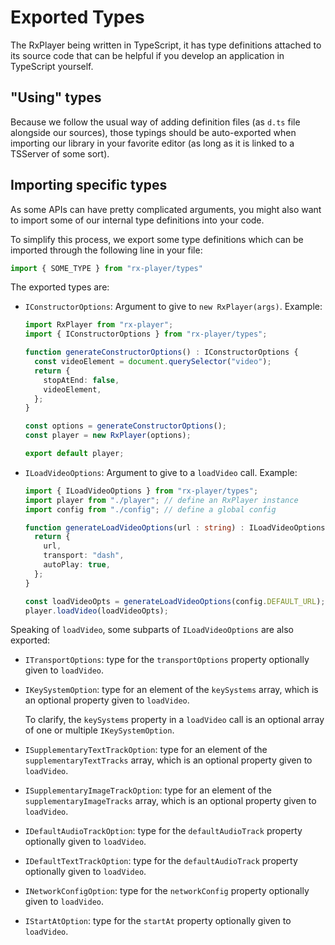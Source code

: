 # Exported Types ###############################################################

The RxPlayer being written in TypeScript, it has type definitions attached to
its source code that can be helpful if you develop an application in TypeScript
yourself.


## "Using" types ###############################################################

Because we follow the usual way of adding definition files (as ``d.ts`` file
alongside our sources), those typings should be auto-exported when importing our
library in your favorite editor (as long as it is linked to a TSServer of some
sort).



## Importing specific types ####################################################

As some APIs can have pretty complicated arguments, you might also want to
import some of our internal type definitions into your code.

To simplify this process, we export some type definitions which can be imported
through the following line in your file:

```ts
import { SOME_TYPE } from "rx-player/types"
```

The exported types are:

  - ``IConstructorOptions``: Argument to give to ``new RxPlayer(args)``.
    Example:

    ```ts
    import RxPlayer from "rx-player";
    import { IConstructorOptions } from "rx-player/types";

    function generateConstructorOptions() : IConstructorOptions {
      const videoElement = document.querySelector("video");
      return {
        stopAtEnd: false,
        videoElement,
      };
    }

    const options = generateConstructorOptions();
    const player = new RxPlayer(options);

    export default player;
    ```

  - ``ILoadVideoOptions``: Argument to give to a ``loadVideo`` call.
    Example:

    ```ts
    import { ILoadVideoOptions } from "rx-player/types";
    import player from "./player"; // define an RxPlayer instance
    import config from "./config"; // define a global config

    function generateLoadVideoOptions(url : string) : ILoadVideoOptions {
      return {
        url,
        transport: "dash",
        autoPlay: true,
      };
    }

    const loadVideoOpts = generateLoadVideoOptions(config.DEFAULT_URL);
    player.loadVideo(loadVideoOpts);
    ```

Speaking of ``loadVideo``, some subparts of ``ILoadVideoOptions`` are also
exported:

  - ``ITransportOptions``: type for the ``transportOptions`` property
    optionally given to ``loadVideo``.

  - ``IKeySystemOption``: type for an element of the ``keySystems`` array,
    which is an optional property given to ``loadVideo``.

    To clarify, the ``keySystems`` property in a ``loadVideo`` call is an
    optional array of one or multiple ``IKeySystemOption``.

  - ``ISupplementaryTextTrackOption``: type for an element of the
    ``supplementaryTextTracks`` array, which is an optional property given to
    ``loadVideo``.

  - ``ISupplementaryImageTrackOption``: type for an element of the
    ``supplementaryImageTracks`` array, which is an optional property given to
    ``loadVideo``.

  - ``IDefaultAudioTrackOption``: type for the ``defaultAudioTrack`` property
    optionally given to ``loadVideo``.

  - ``IDefaultTextTrackOption``: type for the ``defaultAudioTrack`` property
    optionally given to ``loadVideo``.

  - ``INetworkConfigOption``: type for the ``networkConfig`` property
    optionally given to ``loadVideo``.

  - ``IStartAtOption``: type for the ``startAt`` property optionally given to
    ``loadVideo``.
